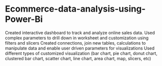 # Ecommerce-data-analysis-using-Power-Bi
Created interactive dashboard to track and analyze online sales data.
Used complex parameters to drill down in worksheet and customization using filters and slicers
Created connections, join new tables, calculations to manipulate data and enable user driven parameters for visualizations
Used different types of customized visualization (bar chart, pie chart, donut chart, clustered bar chart, scatter chart, line chart, area chart, map, slicers, etc)
